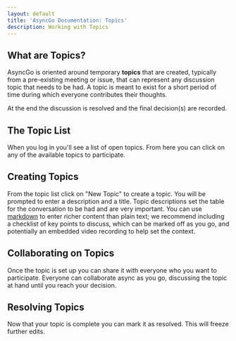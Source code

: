 ```yaml
---
layout: default
title: 'AsyncGo Documentation: Topics'
description: Working with Topics
---
```


## What are Topics?

AsyncGo is oriented around temporary **topics** that are created, typically from a pre-existing meeting or issue, that can
represent any discussion topic that needs to be had. A topic is meant to exist for a short period of time during which
everyone contributes their thoughts.

At the end the discussion is resolved and the final decision(s) are recorded.

## The Topic List

When you log in you'll see a list of open topics. From here you can click on any of the available topics
to participate.

## Creating Topics

From the topic list click on "New Topic" to create a topic. You will be prompted to enter a description and a title.
Topic descriptions set the table for the conversation to be had and are very important. You can use [markdown](markdown.html)
to enter richer content than plain text; we recommend including a checklist of key points to discuss, which can be marked
off as you go, and potentially an embedded video recording to help set the context.

## Collaborating on Topics

Once the topic is set up you can share it with everyone who you want to participate. Everyone can collaborate async as
you go, discussing the topic at hand until you reach your decision.

## Resolving Topics

Now that your topic is complete you can mark it as resolved. This will freeze further edits.
